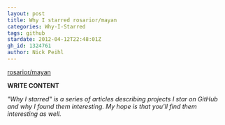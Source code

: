 ```yaml
---
layout: post
title: Why I starred rosarior/mayan
categories: Why-I-Starred
tags: github
stardate: 2012-04-12T22:48:01Z
gh_id: 1324761
author: Nick Peihl
---
```


[rosarior/mayan](https://github.com/rosarior/mayan)

**WRITE CONTENT**

*"Why I starred" is a series of articles describing projects I star on GitHub and why I found them interesting. My hope is that you'll find them interesting as well.*

